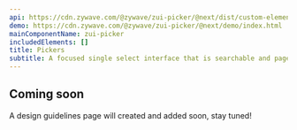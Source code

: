 ```yaml
---
api: https://cdn.zywave.com/@zywave/zui-picker/@next/dist/custom-elements.json
demo: https://cdn.zywave.com/@zywave/zui-picker/@next/demo/index.html
mainComponentName: zui-picker
includedElements: []
title: Pickers
subtitle: A focused single select interface that is searchable and paged.
---
```


## Coming soon

A design guidelines page will created and added soon, stay tuned!
